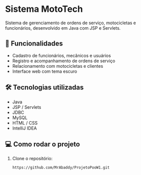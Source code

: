 # Sistema MotoTech

Sistema de gerenciamento de ordens de serviço, motocicletas e funcionários, desenvolvido em Java com JSP e Servlets.

## 🚀 Funcionalidades
- Cadastro de funcionários, mecânicos e usuários
- Registro e acompanhamento de ordens de serviço
- Relacionamento com motocicletas e clientes
- Interface web com tema escuro

## 🛠 Tecnologias utilizadas
- Java
- JSP / Servlets
- JDBC
- MySQL
- HTML / CSS
- IntelliJ IDEA

## 💻 Como rodar o projeto
1. Clone o repositório:
   ```bash
   https://github.com/MrAbaddy/ProjetoPooW1.git
